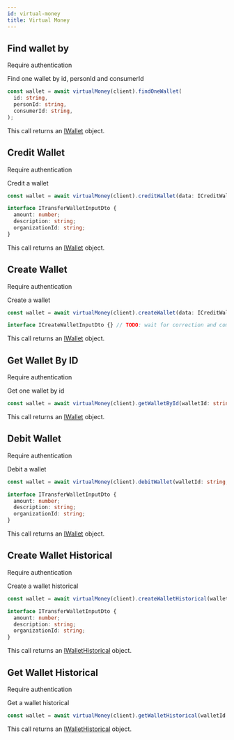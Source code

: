 ```yaml
---
id: virtual-money
title: Virtual Money
---
```


## Find wallet by

<span class="badge badge--warning">Require authentication</span>

Find one wallet by id, personId and consumerId

```ts
const wallet = await virtualMoney(client).findOneWallet(
  id: string,
  personId: string,
  consumerId: string,
);
```

This call returns an [IWallet](virtual-money-types#iwallet) object.

## Credit Wallet

<span class="badge badge--warning">Require authentication</span>

Credit a wallet

```ts
const wallet = await virtualMoney(client).creditWallet(data: ICreditWalletInputDto);
```

```ts
interface ITransferWalletInputDto {
  amount: number;
  description: string;
  organizationId: string;
}
```

This call returns an [IWallet](virtual-money-types#iwallet) object.

## Create Wallet

<span class="badge badge--warning">Require authentication</span>

Create a wallet

```ts
const wallet = await virtualMoney(client).createWallet(data: ICreditWalletInputDto);
```

```ts
interface ICreateWalletInputDto {} // TODO: wait for correction and complete
```

This call returns an [IWallet](virtual-money-types#iwallet) object.

## Get Wallet By ID

<span class="badge badge--warning">Require authentication</span>

Get one wallet by id

```ts
const wallet = await virtualMoney(client).getWalletById(walletId: string);
```

This call returns an [IWallet](virtual-money-types#iwallet) object.

## Debit Wallet

<span class="badge badge--warning">Require authentication</span>

Debit a wallet

```ts
const wallet = await virtualMoney(client).debitWallet(walletId: string, data: ICreditWalletInputDto);
```

```ts
interface ITransferWalletInputDto {
  amount: number;
  description: string;
  organizationId: string;
}
```

This call returns an [IWallet](virtual-money-types#iwallet) object.

## Create Wallet Historical

<span class="badge badge--warning">Require authentication</span>

Create a wallet historical

```ts
const wallet = await virtualMoney(client).createWalletHistorical(walletId: string, data: ITransferWalletInputDto);
```

```ts
interface ITransferWalletInputDto {
  amount: number;
  description: string;
  organizationId: string;
}
```

This call returns an [IWalletHistorical](virtual-money-types#iwallethistorical) object.

## Get Wallet Historical

<span class="badge badge--warning">Require authentication</span>

Get a wallet historical

```ts
const wallet = await virtualMoney(client).getWalletHistorical(walletId: string, historicalId: string);
```

This call returns an [IWalletHistorical](virtual-money-types#iwallethistorical) object.
